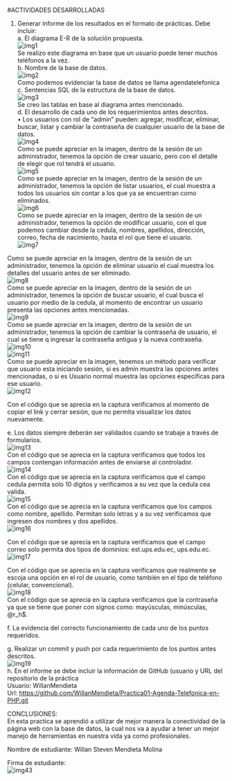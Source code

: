 #ACTIVIDADES DESARROLLADAS
1. Generar informe de los resultados en el formato de prácticas. Debe incluir:<br/>
a. El diagrama E-R de la solución propuesta.<br/>
 ![img1](/imagen/i1.jpg)<br/>
Se realizo este diagrama en base que un usuario puede tener muchos teléfonos a la vez.<br/>
b. Nombre de la base de datos.<br/>
 ![img2](/imagen/i2.jpg)<br/>
Como podemos evidenciar la base de datos se llama agendatelefonica<br/>
c. Sentencias SQL de la estructura de la base de datos.<br/>
 ![img3](/imagen/i3.jpg)<br/>
Se creo las tablas en base al diagrama antes mencionado.<br/>
d. El desarrollo de cada uno de los requerimientos antes descritos.<br/>
•	Los usuarios con rol de “admin” pueden: agregar, modificar, eliminar, buscar, listar y cambiar la contraseña de cualquier usuario de la base de datos.<br/>
 ![img4](/imagen/i4.jpg)<br/>
Como se puede apreciar en la imagen, dentro de la sesión de un administrador, tenemos la opción de crear usuario, pero con el detalle de elegir que rol tendrá el usuario.<br/>
  ![img5](/imagen/i5.jpg)<br/>
Como se puede apreciar en la imagen, dentro de la sesión de un administrador, tenemos la opción de listar usuarios, el cual muestra a todos los usuarios sin contar a los que ya se encuentran como eliminados.<br/>
 ![img6](/imagen/i6.jpg)<br/>
Como se puede apreciar en la imagen, dentro de la sesión de un administrador, tenemos la opción de modificar usuario, con el que podemos cambiar desde la cedula, nombres, apellidos, dirección, correo, fecha de nacimiento, hasta el rol que tiene el usuario.<br/>
![img7](/imagen/i7.jpg)<br/>
 
Como se puede apreciar en la imagen, dentro de la sesión de un administrador, tenemos la opción de eliminar usuario el cual muestra los detalles del usuario antes de ser eliminado.<br/>
 ![img8](/imagen/i8.jpg)<br/>
Como se puede apreciar en la imagen, dentro de la sesión de un administrador, tenemos la opción de buscar usuario, el cual busca el usuario por medio de la cedula, al momento de encontrar un usuario presenta las opciones antes mencionadas.<br/>
 ![img9](/imagen/i9.jpg)<br/>
Como se puede apreciar en la imagen, dentro de la sesión de un administrador, tenemos la opción de cambiar la contraseña de usuario, el cual se tiene q ingresar la contraseña antigua y la nueva contraseña.<br/>
 ![img10](/imagen/i10.jpg)<br/>
 ![img11](/imagen/i11.jpg)<br/>
Como se puede apreciar en la imagen, tenemos un método para verificar que usuario esta iniciando sesión, si es admin muestra las opciones antes mencionadas, o si es Usuario normal muestra las opciones especificas para ese usuario.<br/>
![img12](/imagen/i12.jpg)<br/>
 
Con el código que se aprecia en la captura verificamos al momento de copiar el link y cerrar sesión, que no permita visualizar los datos nuevamente. <br/>

e. Los datos siempre deberán ser validados cuando se trabaje a través de formularios.<br/>
 ![img13](/imagen/i13.jpg)<br/>
Con el código que se aprecia en la captura verificamos que todos los campos contengan información antes de enviarse al controlador.<br/>
 ![img14](/imagen/i14.jpg) <br/>
Con el código que se aprecia en la captura verificamos que el campo cedula permita solo 10 dígitos y verificamos a su vez que la cedula cea valida.<br/>
 ![img15](/imagen/i15.jpg) <br/>
Con el código que se aprecia en la captura verificamos que los campos como nombre, apellido. Permitan solo letras y a su vez verificamos que ingresen dos nombres y dos apellidos.<br/>
 ![img16](/imagen/i16.jpg)<br/>
 
Con el código que se aprecia en la captura verificamos que el campo correo solo permita dos tipos de dominios: est.ups.edu.ec, ups.edu.ec.<br/>
 ![img17](/imagen/i17.jpg)<br/>

Con el código que se aprecia en la captura verificamos que realmente se escoja una opción en el rol de usuario, como también en el tipo de teléfono (celular, convencional).<br/>
 ![img18](/imagen/i18.jpg)<br/>
Con el código que se aprecia en la captura verificamos que la contraseña ya que se tiene que poner con signos como: mayúsculas, minúsculas, @r_h$.<br/>

f. La evidencia del correcto funcionamiento de cada uno de los puntos requeridos.<br/>

g.  Realizar un commit y push por cada requerimiento de los puntos antes descritos.<br/>
  ![img19](/imagen/i19.jpg)<br/>
h. En el informe se debe incluir la información de GitHub (usuario y URL del repositorio de la práctica<br/>
Usuario: WillanMendieta<br/>
Url: https://github.com/WillanMendieta/Practica01-Agenda-Telefonica-en-PHP.git<br/>



CONCLUSIONES:<br/>
En esta practica se aprendió a utilizar de mejor manera la conectividad de la página web con la base de datos, la cual nos va a ayudar a tener un mejor manejo de herramientas en nuestra vida ya como profesionales.<br/>

Nombre de estudiante: Willan Steven Mendieta Molina<br/>


Firma de estudiante:  <br/>
  ![img43](/imagen/i43.jpg)
